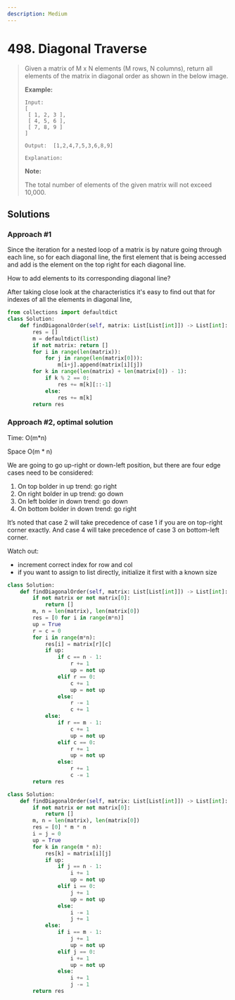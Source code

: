 ```yaml
---
description: Medium
---
```


# 498. Diagonal Traverse

> Given a matrix of M x N elements \(M rows, N columns\), return all elements of the matrix in diagonal order as shown in the below image.
>
> **Example:**
>
> ```text
> Input:
> [
>  [ 1, 2, 3 ],
>  [ 4, 5, 6 ],
>  [ 7, 8, 9 ]
> ]
>
> Output:  [1,2,4,7,5,3,6,8,9]
>
> Explanation:
>
> ```
>
> **Note:**
>
> The total number of elements of the given matrix will not exceed 10,000.

## Solutions

### Approach \#1

Since the iteration for a nested loop of a matrix is by nature going through each line, so for each diagonal line, the first element that is being accessed and add is the element on the top right for each diagonal line. 

How to add elements to its corresponding diagonal line?

After taking close look at the characteristics it's easy to find out that for indexes of all the elements in diagonal line, 

```python
from collections import defaultdict
class Solution:
    def findDiagonalOrder(self, matrix: List[List[int]]) -> List[int]:
        res = []
        m = defaultdict(list)
        if not matrix: return []
        for i in range(len(matrix)):
            for j in range(len(matrix[0])):
                m[i+j].append(matrix[i][j])
        for k in range(len(matrix) + len(matrix[0]) - 1):
            if k % 2 == 0:
                res += m[k][::-1]
            else:
                res += m[k]
        return res
```

### Approach \#2, optimal solution

Time: O\(m\*n\)

Space O\(m \* n\)

We are going to go up-right or down-left position, but there are four edge cases need to be considered:

1. On top bolder in up trend: go right
2. On right bolder in up trend: go down
3. On left bolder in down trend: go down
4. On bottom bolder in down trend: go right

It’s noted that case 2 will take precedence of case 1 if you are on top-right corner exactly. And case 4 will take precedence of case 3 on bottom-left corner.

Watch out:

* increment correct index for row and col
* if you want to assign to list directly, initialize it first with a known size

```python
class Solution:
    def findDiagonalOrder(self, matrix: List[List[int]]) -> List[int]:
        if not matrix or not matrix[0]:
            return []
        m, n = len(matrix), len(matrix[0])
        res = [0 for i in range(m*n)]
        up = True
        r = c = 0
        for i in range(m*n):
            res[i] = matrix[r][c]
            if up:
                if c == n - 1:
                    r += 1
                    up = not up
                elif r == 0:
                    c += 1
                    up = not up
                else:
                    r -= 1
                    c += 1
            else:
                if r == m - 1:
                    c += 1
                    up = not up
                elif c == 0:
                    r += 1
                    up = not up
                else:
                    r += 1
                    c -= 1
        return res
```

```python
class Solution:
    def findDiagonalOrder(self, matrix: List[List[int]]) -> List[int]:
        if not matrix or not matrix[0]:
            return []
        m, n = len(matrix), len(matrix[0])
        res = [0] * m * n
        i = j = 0
        up = True
        for k in range(m * n):
            res[k] = matrix[i][j]
            if up:
                if j == n - 1:
                    i += 1
                    up = not up
                elif i == 0:
                    j += 1
                    up = not up
                else:
                    i -= 1
                    j += 1
            else:
                if i == m - 1:
                    j += 1
                    up = not up
                elif j == 0:
                    i += 1
                    up = not up
                else:
                    i += 1
                    j -= 1
        return res
                    
            
```

